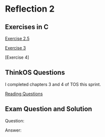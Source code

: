 # Reflection 2

## Exercises in C
[Exercise 2.5](https://github.com/jag-123/ExercisesInC/tree/master/exercises/ex01)

[Exercise 3](https://github.com/jag-123/ExercisesInC/tree/master/exercises/ex02)

[Exercise 4]

## ThinkOS Questions
I completed chapters 3 and 4 of TOS this sprint.

[Reading Questions](https://github.com/jag-123/ExercisesInC/blob/master/reading_questions/thinkos.md)

## Exam Question and Solution
Question:


Answer: 

